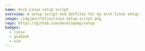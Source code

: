 ```yaml
---
name: Arch Linux setup script
overview: A setup script and dotfiles for my arch linux setup.
image: /img/portfolio/linux-setup-script.png
repo: https://github.com/developomp/setup
badges:
  - linux
  - gnubash
  - vim
---
```

